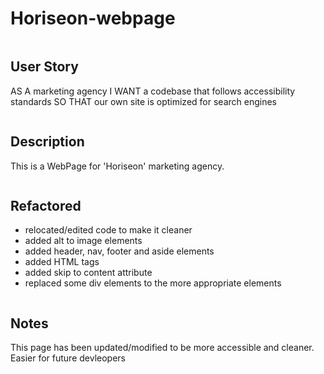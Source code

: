 # Horiseon-webpage

```
```
## User Story
AS A marketing agency
I WANT a codebase that follows accessibility standards
SO THAT our own site is optimized for search engines
```

```
## Description 
This is a WebPage for 'Horiseon' marketing agency. 
```

```
## Refactored 
- relocated/edited code to make it cleaner 
- added alt to image elements
- added header, nav, footer and aside elements
- added HTML tags
- added skip to content attribute 
- replaced some div elements to the more appropriate elements
```

```
## Notes
This page has been updated/modified to be more accessible and cleaner. Easier for future devleopers
``` 




